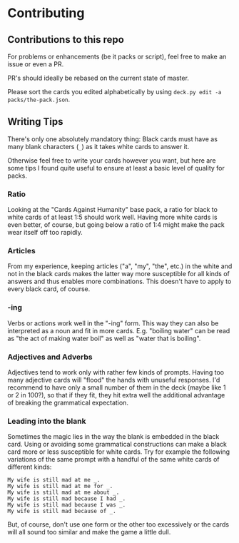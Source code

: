# Contributing

## Contributions to this repo
For problems or enhancements (be it packs or script), feel free to make an issue or even a PR.

PR's should ideally be rebased on the current state of master.

Please sort the cards you edited alphabetically by using `deck.py edit -a packs/the-pack.json`.

## Writing Tips

There's only one absolutely mandatory thing: Black cards must have as many blank characters (`_`) as it takes white cards to answer it.

Otherwise feel free to write your cards however you want, but here are some tips I found quite useful to ensure at least a basic level of quality for packs.

### Ratio
Looking at the "Cards Against Humanity" base pack, a ratio for black to white cards of at least 1:5 should work well. Having more white cards is even better, of course, but going below a ratio of 1:4 might make the pack wear itself off too rapidly.

### Articles
From my experience, keeping articles ("a", "my", "the", etc.) in the white and not in the black cards makes the latter way more susceptible for all kinds of answers and thus enables more combinations. This doesn't have to apply to every black card, of course.

### -ing
Verbs or actions work well in the "-ing" form. This way they can also be interpreted as a noun and fit in more cards. E.g. "boiling water" can be read as "the act of making water boil" as well as "water that is boiling".

### Adjectives and Adverbs
Adjectives tend to work only with rather few kinds of prompts. Having too many adjective cards will "flood" the hands with unuseful responses. I'd recommend to have only a small number of them in the deck (maybe like 1 or 2 in 100?), so that if they fit, they hit extra well the additional advantage of breaking the grammatical expectation.

### Leading into the blank
Sometimes the magic lies in the way the blank is embedded in the black card. Using or avoiding some grammatical constructions can make a black card more or less susceptible for white cards. Try for example the following variations of the same prompt with a handful of the same white cards of different kinds:

    My wife is still mad at me _.
    My wife is still mad at me for _.
    My wife is still mad at me about _.
    My wife is still mad because I had _.
    My wife is still mad because I was _.
    My wife is still mad because of _.

But, of course, don't use one form or the other too excessively or the cards will all sound too similar and make the game a little dull.
